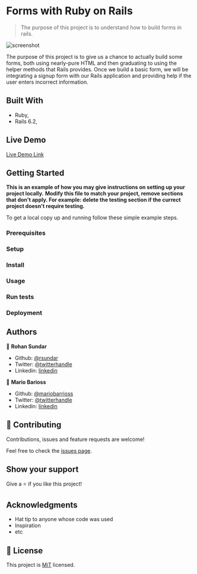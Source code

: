 # Forms with Ruby on Rails

> The purpose of this project is to understand how to build forms in rails.

![screenshot](./app_screenshot.png)

The purpose of this project is to give us a chance to actually build some forms, both using nearly-pure HTML and then graduating to using the helper methods that Rails provides. Once we build a basic form,  we will be integrating a signup form with our Rails application and providing help if the user enters incorrect information.

## Built With

- Ruby,
- Rails 6.2,

## Live Demo

[Live Demo Link](https://livedemo.com)


## Getting Started

**This is an example of how you may give instructions on setting up your project locally.**
**Modify this file to match your project, remove sections that don't apply. For example: delete the testing section if the currect project doesn't require testing.**


To get a local copy up and running follow these simple example steps.

### Prerequisites

### Setup

### Install

### Usage

### Run tests

### Deployment



## Authors

👤 **Rohan Sundar**

- Github: [@rsundar](https://github.com/rsundar)
- Twitter: [@twitterhandle](https://twitter.com/twitterhandle)
- Linkedin: [linkedin](https://linkedin.com/linkedinhandle)

👤 **Mario Barioss**

- Github: [@mariobarrioss](https://github.com/mariobarrioss)
- Twitter: [@twitterhandle](https://twitter.com/twitterhandle)
- Linkedin: [linkedin](https://linkedin.com/linkedinhandle)

## 🤝 Contributing

Contributions, issues and feature requests are welcome!

Feel free to check the [issues page](issues/).

## Show your support

Give a ⭐️ if you like this project!

## Acknowledgments

- Hat tip to anyone whose code was used
- Inspiration
- etc

## 📝 License

This project is [MiT](lic.url) licensed.
